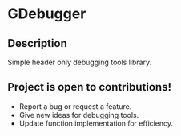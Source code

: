 # GDebugger
## Description
Simple header only debugging tools library.

## Project is open to contributions!

- Report a bug or request a feature.
- Give new ideas for debugging tools.
- Update function implementation for efficiency.
